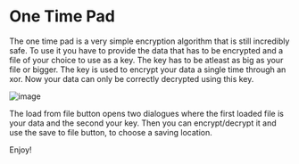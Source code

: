 # One Time Pad
The one time pad is a very simple encryption algorithm that is still incredibly safe.
To use it you have to provide the data that has to be encrypted and a file of your choice to use as a key. The key has to be atleast as big as your file or bigger.
The key is used to encrypt your data a single time through an xor. Now your data can only be correctly decrypted using this key.

![image](https://user-images.githubusercontent.com/113838545/201472580-33558287-a286-428f-93c6-7aafcdc5ecea.png)

The load from file button opens two dialogues where the first loaded file is your data and the second your key. Then you can encrypt/decrypt it and use the save to file button, to choose a saving location.

Enjoy!
